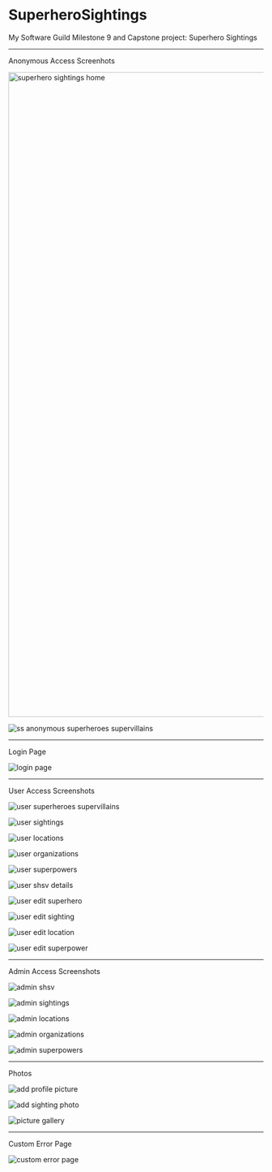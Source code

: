 # SuperheroSightings
My Software Guild Milestone 9 and Capstone project:  Superhero Sightings


_______________________________________________________________________________________________________________

Anonymous Access Screenhots

<img width="1271" alt="superhero sightings home" src="https://user-images.githubusercontent.com/30512121/44425506-11daed00-a55a-11e8-8c85-a443a2eef3a0.png">


![ss anonymous superheroes supervillains](https://user-images.githubusercontent.com/30512121/44425524-1acbbe80-a55a-11e8-9838-9fa41ea3d126.png)

_______________________________________________________________________________________________________________

Login Page

![login page](https://user-images.githubusercontent.com/30512121/44426152-e35e1180-a55b-11e8-9e3b-728431b9c97f.png)

_______________________________________________________________________________________________________________

User Access Screenshots

![user superheroes supervillains](https://user-images.githubusercontent.com/30512121/44425537-26b78080-a55a-11e8-9e75-e70ce703d109.png)

![user sightings](https://user-images.githubusercontent.com/30512121/44425863-1e137a00-a55b-11e8-8790-cbb9d4283aab.png)

![user locations](https://user-images.githubusercontent.com/30512121/44425867-210e6a80-a55b-11e8-9aad-9d84b5057166.png)

![user organizations](https://user-images.githubusercontent.com/30512121/44425871-24095b00-a55b-11e8-9495-a42ffa50a5c1.png)

![user superpowers](https://user-images.githubusercontent.com/30512121/44426105-c6294300-a55b-11e8-90f1-7eee9aba7ee6.png)

![user shsv details](https://user-images.githubusercontent.com/30512121/44426133-d5a88c00-a55b-11e8-9b78-248e641f79f7.png)

![user edit superhero](https://user-images.githubusercontent.com/30512121/44426138-d93c1300-a55b-11e8-8833-66552f846ad2.png)

![user edit sighting](https://user-images.githubusercontent.com/30512121/44426142-dc370380-a55b-11e8-93ee-88365280218e.png)

![user edit location](https://user-images.githubusercontent.com/30512121/44426145-de995d80-a55b-11e8-94d0-ab0d7407d794.png)

![user edit superpower](https://user-images.githubusercontent.com/30512121/44426150-e0fbb780-a55b-11e8-9adf-d3c9bacc4ba2.png)

_______________________________________________________________________________________________________________

Admin Access Screenshots

![admin shsv](https://user-images.githubusercontent.com/30512121/44426159-e8bb5c00-a55b-11e8-9d9f-1f9c5f059847.png)

![admin sightings](https://user-images.githubusercontent.com/30512121/44426161-eb1db600-a55b-11e8-8039-a9c9d5282882.png)

![admin locations](https://user-images.githubusercontent.com/30512121/44426164-ed801000-a55b-11e8-83fc-81f02adac3d4.png)

![admin organizations](https://user-images.githubusercontent.com/30512121/44426168-ef49d380-a55b-11e8-8926-c1bea70106b6.png)

![admin superpowers](https://user-images.githubusercontent.com/30512121/44426169-f1ac2d80-a55b-11e8-8bbf-3a40f7ef6266.png)

_______________________________________________________________________________________________________________

Photos

![add profile picture](https://user-images.githubusercontent.com/30512121/44426109-c9243380-a55b-11e8-8c41-c8af206a7694.png)

![add sighting photo](https://user-images.githubusercontent.com/30512121/44426116-ccb7ba80-a55b-11e8-9790-4907a0351c5c.png)

![picture gallery](https://user-images.githubusercontent.com/30512121/44426125-d2ad9b80-a55b-11e8-937a-2ce6a3a9b712.png)

_______________________________________________________________________________________________________________

Custom Error Page

![custom error page](https://user-images.githubusercontent.com/30512121/44426154-e5c06b80-a55b-11e8-861f-5eda5632248e.png)

